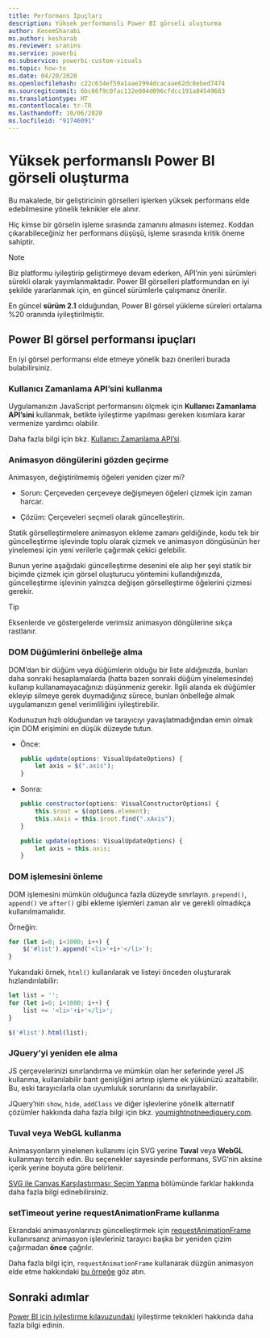 ```yaml
---
title: Performans İpuçları
description: Yüksek performanslı Power BI görseli oluşturma
author: KesemSharabi
ms.author: kesharab
ms.reviewer: sranins
ms.service: powerbi
ms.subservice: powerbi-custom-visuals
ms.topic: how-to
ms.date: 04/20/2020
ms.openlocfilehash: c22c634ef59a1aae2994dcacaae62dc8ebed7474
ms.sourcegitcommit: 6bc66f9c0fac132e004d096cfdcc191a04549683
ms.translationtype: HT
ms.contentlocale: tr-TR
ms.lasthandoff: 10/06/2020
ms.locfileid: "91746091"
---
```

# <a name="how-to-build-a-high-performance-power-bi-visual"></a>Yüksek performanslı Power BI görseli oluşturma
Bu makalede, bir geliştiricinin görselleri işlerken yüksek performans elde edebilmesine yönelik teknikler ele alınır. 

Hiç kimse bir görselin işleme sırasında zamanını almasını istemez. Koddan çıkarabileceğiniz her performans düşüşü, işleme sırasında kritik öneme sahiptir. 

> [!NOTE]
> Biz platformu iyileştirip geliştirmeye devam ederken, API’nin yeni sürümleri sürekli olarak yayımlanmaktadır. Power BI görselleri platformundan en iyi şekilde yararlanmak için, en güncel sürümlerle çalışmanız önerilir.
>
> En güncel **sürüm 2.1** olduğundan, Power BI görsel yükleme süreleri ortalama %20 oranında iyileştirilmiştir.

## <a name="power-bi-visual-performance-tips"></a>Power BI görsel performansı ipuçları
En iyi görsel performansı elde etmeye yönelik bazı önerileri burada bulabilirsiniz. 

### <a name="use-user-timing-api"></a>Kullanıcı Zamanlama API’sini kullanma
Uygulamanızın JavaScript performansını ölçmek için **Kullanıcı Zamanlama API’sini** kullanmak, betikte iyileştirme yapılması gereken kısımlara karar vermenize yardımcı olabilir.

Daha fazla bilgi için bkz. [Kullanıcı Zamanlama API’si](https://msdn.microsoft.com/library/hh772738(v=vs.85).aspx).

### <a name="review-animation-loops"></a>Animasyon döngülerini gözden geçirme
Animasyon, değiştirilmemiş öğeleri yeniden çizer mi? 

 - Sorun: Çerçeveden çerçeveye değişmeyen öğeleri çizmek için zaman harcar.

 - Çözüm: Çerçeveleri seçmeli olarak güncelleştirin. 
 
Statik görselleştirmelere animasyon ekleme zamanı geldiğinde, kodu tek bir güncelleştirme işlevinde toplu olarak çizmek ve animasyon döngüsünün her yinelemesi için yeni verilerle çağırmak çekici gelebilir.

Bunun yerine aşağıdaki güncelleştirme desenini ele alıp her şeyi statik bir biçimde çizmek için görsel oluşturucu yöntemini kullandığınızda, güncelleştirme işlevinin yalnızca değişen görselleştirme öğelerini çizmesi gerekir. 

   > [!TIP]
   > Eksenlerde ve göstergelerde verimsiz animasyon döngülerine sıkça rastlanır.

### <a name="cache-dom-nodes"></a>DOM Düğümlerini önbelleğe alma 
DOM’dan bir düğüm veya düğümlerin olduğu bir liste aldığınızda, bunları daha sonraki hesaplamalarda (hatta bazen sonraki düğüm yinelemesinde) kullanıp kullanamayacağınızı düşünmeniz gerekir. İlgili alanda ek düğümler ekleyip silmeye gerek duymadığınız sürece, bunları önbelleğe almak uygulamanızın genel verimliliğini iyileştirebilir.

Kodunuzun hızlı olduğundan ve tarayıcıyı yavaşlatmadığından emin olmak için DOM erişimini en düşük düzeyde tutun. 

- Önce: 

   ```javascript
   public update(options: VisualUpdateOptions) { 
       let axis = $(".axis"); 
   }
   ```

- Sonra: 

   ```javascript
   public constructor(options: VisualConstructorOptions) { 
       this.$root = $(options.element); 
       this.xAxis = this.$root.find(".xAxis"); 
   } 
 
   public update(options: VisualUpdateOptions) { 
       let axis = this.axis; 
   }
   ```

### <a name="avoid-dom-manipulation"></a>DOM işlemesini önleme 
DOM işlemesini mümkün olduğunca fazla düzeyde sınırlayın.  `prepend()`, `append()` ve `after()` gibi ekleme işlemleri zaman alır ve gerekli olmadıkça kullanılmamalıdır.

Örneğin:

  ```javascript
  for (let i=0; i<1000; i++) { 
      $('#list').append('<li>'+i+'</li>');
  }
  ```

Yukarıdaki örnek, `html()` kullanılarak ve listeyi önceden oluşturarak hızlandırılabilir: 

  ```javascript
  let list = ''; 
  for (let i=0; i<1000; i++) { 
      list += '<li>'+i+'</li>'; 
  } 

  $('#list').html(list); 
  ```

### <a name="reconsider-jquery"></a>JQuery’yi yeniden ele alma

JS çerçevelerinizi sınırlandırma ve mümkün olan her seferinde yerel JS kullanma, kullanılabilir bant genişliğini artırıp işleme ek yükünüzü azaltabilir. Bu, eski tarayıcılarla olan uyumluluk sorunlarını da sınırlayabilir. 

JQuery’nin `show`, `hide`, `addClass` ve diğer işlevlerine yönelik alternatif çözümler hakkında daha fazla bilgi için bkz. [youmightnotneedjquery.com](http://youmightnotneedjquery.com/).  

### <a name="use-canvas-or-webgl"></a>Tuval veya WebGL kullanma 
Animasyonların yinelenen kullanımı için SVG yerine **Tuval** veya **WebGL** kullanmayı tercih edin. Bu seçenekler sayesinde performans, SVG’nin aksine içerik yerine boyuta göre belirlenir. 

[SVG ile Canvas Karşılaştırması: Seçim Yapma](/previous-versions/windows/internet-explorer/ie-developer/samples/gg193983(v=vs.85)) bölümünde farklar hakkında daha fazla bilgi edinebilirsiniz. 

### <a name="use-requestanimationframe-instead-of-settimeout"></a>setTimeout yerine requestAnimationFrame kullanma 
Ekrandaki animasyonlarınızı güncelleştirmek için [requestAnimationFrame](https://www.w3.org/TR/animation-timing/) kullanırsanız animasyon işlevleriniz tarayıcı başka bir yeniden çizim çağırmadan **önce** çağrılır.

Daha fazla bilgi için, `requestAnimationFrame` kullanarak düzgün animasyon elde etme hakkındaki [bu örneğe](https://testdrive-archive.azurewebsites.net/Graphics/RequestAnimationFrame/Default.html) göz atın.

## <a name="next-steps"></a>Sonraki adımlar

[Power BI için iyileştirme kılavuzundaki](../../guidance/power-bi-optimization.md) iyileştirme teknikleri hakkında daha fazla bilgi edinin.